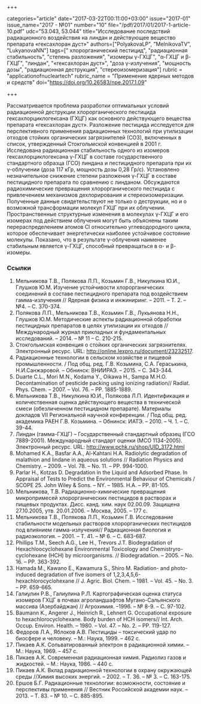 +++

categories="article"
date="2017-03-22T00:11:00+03:00"
issue="2017-01"
issue_name="2017 - №01"
number="10"
file="/pdf/2017/01/2017-1-article-10.pdf"
udc="53.043, 53.044"
title="Исследование последствий радиационного воздействия на линдан и действующее вещество препарата «гексахлоран дуст»"
authors=["PolyakovaLP", "MelnikovaTV", "LukyanovaNN"]
tags=[" хлорорганический пестицид", "радиационная стабильность", "степень разложения", "изомеры γ-ГХЦГ", "α-ГХЦГ и β-ГХЦГ", "линдан", "«гексахлоран дуст»", "доза γ-излучения", "мощность дозы", "радиационная деструкция", "стереоизомеризация"]
rubric = "applicationofnucleartech"
rubric_name = "Применение ядерных методов и средств"
doi="https://doi.org/10.26583/npe.2017.1.09"

+++

Рассматривается проблема разработки оптимальных условий радиационной деструкции хлорорганического пестицида гексахлорциклогексана (ГХЦГ) как основного действующего вещества препарата «гексахлоран дуст». Разложение пестицида исследуется для перспективного применения радиационных технологий при утилизации отходов стойких органических загрязнителей (СОЗ), включенных в список, утвержденный Стокгольмской конвенцией в 2001 г. Исследована радиационная стабильность одного из изомеров гексахлорциклогексана γ-ГХЦГ в составе государственного стандартного образца (ГСО) линдана и пестицидного препарата при их γ-облучении (доза 117 кГр, мощность дозы 0,28 Гр/с). Установлено незначительное снижение степени разложения γ-ГХЦГ в составе пестицидного препарата по сравнению с линданом. Обсуждаются радиохимические превращения хлорорганического пестицида с привлечением механизмов дехлорирования и стереоизомеризации. Полученные данные свидетельствуют не только о деструкции, но и о возможной трансформации молекул ГХЦГ при их облучении. Пространственные структурные изменения в молекулах γ-ГХЦГ и его изомерах под действием облучения могут быть объяснены таким перераспределением атомов Cl относительно углеводородного цикла, которое обеспечивает энергетически наиболее устойчивое состояние молекулы. Показано, что в результате γ-облучения наименее стабильным является γ-ГХЦГ, способный превращаться в α- и β-изомеры.

### Ссылки

1. Мельникова Т.В., Полякова Л.П., Козьмин Г.В., Никулкина Ю.И., Глушков Ю.М. Изучение устойчивости хлорорганических соединений в составе пестицидного препарата под воздействием гамма-излучения // Ядерная физика и инжиниринг. – 2011. – Т. 2. – №4. – С. 370-374.
2. Полякова Л.П., Мельникова Т.В., Козьмин Г.В., Лукьянова Н.Н., Глушков Ю.М. Методические аспекты радиационной обработки пестицидных препаратов в целях утилизации их отходов // Международный журнал прикладных и фундаментальных исследований. – 2014. – № 11 – С. 210-215.
3. Стокгольмская конвенция о стойких органических загрязнителях. Электронный ресурс. URL: http://online.lexpro.ru/document/23232517.
4. Радиационные технологии в сельском хозяйстве и пищевой промышленности. / Под общ. ред. Г.В. Козьмина, С.А. Гераськина, Н.И.Санжаровой. – Обнинск: ВНИИРАЭ. – 2015. – С. 343-344.
5. Duarte C.L., Mori M.N., Kodama Y., Oikawa H., Sampa M.H.O. Decontamination of pesticide packing using ionizing radiation// Radiat. Phys. Chem. – 2007. – Vol. 76. – PP. 1885-1889.
6. Мельникова Т.В., Никулкина Ю.И., Полякова Л.П. Идентификация и количественная оценка действующего вещества в технической смеси (обезличенном пестицидном препарате). Материалы докладов VII Региональной научной конференции. / Под общ. ред. академика РАЕН Г.В. Козьмина. – Обнинск: ИАТЭ. – 2010. – Ч. 1. – С. 39-44.
7. Линдан (гамма-ГХЦГ) – Государственный стандартный образец (ГСО 7889-2001). Международный стандарт оценки (МСО 1134-2005). Электронный ресурс. URL: http://www.pchk.ru/shop/UID_3172.html
8. Mohamed K.A., Basfar A.A., Al-Kahtani H.A. Radiolytic degradation of malathion and lindane in aqueous solutions // Radiation Physics and Chemistry. – 2009. – Vol. 78. – No. 11. – PP. 994-1000.
9. Parlar H., Kotzas D. Degradation in the Liquid and Adsorbed Phase. In Appraisal of Tests to Predict the Environmental Behaviour of Chemicals / SCOPE 25. John Wiley & Sons. – NY. – 1985. H.A. – PP. 81-105.
10. Мельникова, Т.В. Радиационно-химические превращения микропримесей хлорорганических пестицидов в растворах и пищевых продуктах. Дисс. канд. хим. наук 02.00.09. Защищена 27.10.2005, утв. 20.01.2006. – Москва, 2005. – 177 с.
11. Мельникова Т.В., Полякова Л.П., Козьмин Г.В. Исследование стабильности модельных растворов хлорорганических пестицидов под влиянием гамма-излучения// Радиационная биология и радиоэкология. – 2001. – Т. 41. – № 6. – C. 683-687.
12. Phillips T.M., Seech A.G., Lee H., Trevors J.T. Biodegradation of Hexachloocyclohexane Environmental Toxicology and Chemistryro-cyclohexane (HCH) by microorganisms. // Biodegradation. – 2005. – No. 16. – PP. 363-392.
13. Hamada M., Kawano E., Kawamura S., Shiro M. Radiation- and photo-induced degradation of five isomers of 1,2,3,4,5,6-hexachlorocyclohexane // J. Agric. Biol. Chem. – 1981. – Vol. 45. – No. 3. – PP. 659-665.
14. Галиулин Р.В., Галиулина P.Л. Картографическая оценка статуса изомеров ГХЦГ в почвах агроландшафтов Мугано-Сальянского массива (Азербайджан) // Агрохимия. –1996. – № 8-9. – С. 97-102.
15. Baumann K., Angerer J., Heinrich R., Lehnert G. Occupational exposure to hexachlorocyclohexane. Body burden of HCH isomers// Int. Arch. Occup. Environ. Health. – 1980. – Vol. 47. – No. 2. – PP. 119-127.
16. Федоров Л.А., Яблоков А.В. Пестициды – токсический удар по биосфере и человеку. – М.: Наука, 1999. – 462 с.
17. Пикаев А.К. Сольватированный электрон в радиационной химии. – М.: Наука, 1969. – 457 с.
18. Пикаев А.К. Современная радиационная химия. Радиолиз газов и жидкостей. – М.: Наука, 1986. – 440 с.
19. Пикаев А.К. Вклад радиационной технологии в охрану окружающей среды //Химия высоких энергий. – 2002. – Т. 36. – № 3. – С. 163-175.
20. Ершов Б.Г. Радиационные технологии: возможности, состояние и перспективы применения // Вестник Российской академии наук. – 2013. – Т. 83. – № 10. – С. 885-895.